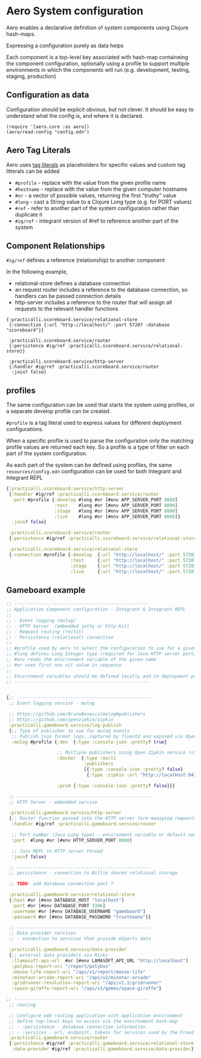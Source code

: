 # Aero System configuration

Aero enables a declarative definition of system components using Clojure hash-maps.


Expressing a configuration purely as data helps

Each component is a top-level key associated with hash-map containeing the component configuration, optionally using a profile to support multiple environments in which the components will run (e.g. development, testing, staging, production)


## Configuration as data

Configuration should be explicit  obvious, but not clever. It should be easy to understand what the config is, and where it is declared.



```
(require '[aero.core :as aero])
(aero/read-config "config.edn")
```

## Aero Tag Literals

Aero uses [tag literals](https://github.com/juxt/aero#tag-literals) as placeholders for specific values and custom tag litterals can be added



* `#profile` - replace with the value from the given profile name
* `#hostname` - replace with the value from the given computer hostname
* `#or`  - a vector of possible values, returning the first "truthy" value
* `#long` - cast a String value to a Clojure Long type (e.g. for PORT values)
* `#ref` - refer to another part of the system configuration rather than duplicate it
* `#ig/ref` - integrant version of #ref to reference another part of the system



## Component Relationships

`#ig/ref` defines a reference (relationship) to another component

In the following example,

* relational-store defines a database connection
* an request router includes a reference to the database connection, so handlers can be passed connection details
* http-server includes a reference to the router that will assign all requests to the relevant handler functions

```
{:practicalli.scoreboard.service/relational-store
 {:connection {:url "http://localhost/" :port 57207 :database "scoreboard"}}

 :practicalli.scoreboard.service/router
 {:persistence #ig/ref :practicalli.scoreboard.service/relational-store}}

 :practicalli.scoreboard.service/http-server
 {:handler #ig/ref :practicalli.scoreboard.service/router
  :join? false}

```


## profiles

The same configuration can be used that starts the system using profiles, or a separate develop profile can be created.

`#profile` is a tag literal used to express values for different deployment configurations.

When a specific profile is used to parse the configuration only the matching profile values are returned each key.  So a profile is a type of filter on each part of the system configuration.

As each part of the system can be defined using profiles, the same `resources/config.edn` configuration can be used for both Integrant and Integrant REPL


```clojure
{:practicalli.scoreboard.service/http-server
 {:handler #ig/ref :practicalli.scoreboard.service/router
  :port #profile {:develop #long #or [#env APP_SERVER_PORT 8888]
                  :test    #long #or [#env APP_SERVER_PORT 8080]
                  :stage   #long #or [#env APP_SERVER_PORT 8080]
                  :live    #long #or [#env APP_SERVER_PORT 8000]}
  :join? false}

 :practicalli.scoreboard.service/router
 {:persistence #ig/ref :practicalli.scoreboard.service/relational-store}

 :practicalli.scoreboard.service/relational-store
 {:connection #profile {:develop  {:url "http://localhost/" :port 57207 :database "scoreboard-develop"}
                        :test     {:url "http://localhost/" :port 57207 :database "scoreboard-test"}
                        :stage    {:url "http://localhost/" :port 57207 :database "scoreboard-stage"}
                        :live     {:url "http://localhost/" :port 57207 :database "scoreboard"}}}}
```


## Gameboard example

```clojure
;; --------------------------------------------------
;; Application Component configuration - Integrant & Integrant REPL
;;
;; - Event logging (mulog)
;; - HTTP Server  (embedded jetty or http-kit)
;; - Request routing (reitit)
;; - Persistence (relational) connection
;;
;; #profile used by aero to select the configuration to use for a given profile (dev, test, prod)
;; #long defines Long Integer type (required for Java HTTP server port)
;; #env reads the environment variable of the given name
;; #or uses first non nil value in sequence
;;
;; Environment variables should be defined locally and in deployment provisioner
;; --------------------------------------------------


{;; --------------------------------------------------
 ;; Event logging service - mulog

 ;; https://github.com/BrunoBonacci/mulog#publishers
 ;; https://github.com/openzipkin/zipkin
 :practicalli.gameboard.service/log-publish
 {;; Type of publisher to use for mulog events
  ;; Publish json format logs, captured by fluentd and exposed via OpenDirectory
  :mulog #profile {:dev  {:type :console-json :pretty? true}

                   ;; Multiple publishers using Open Zipkin service (started via docker-compose)
                   :docker  {:type :multi
                             :publishers
                             [{:type :console-json :pretty? false}
                              {:type :zipkin :url "http://localhost:9411/"}]}

                   :prod {:type :console-json :pretty? false}}}

 ;; --------------------------------------------------
 ;; HTTP Server - embedded service

 :practicalli.gameboard.service/http-server
 {;; Router function passed into the HTTP server form managing requests/responses
  :handler #ig/ref :practicalli.gameboard.service/router

  ;; Port number (Java Long type) - environment variable or default number
  :port  #long #or [#env HTTP_SERVER_PORT 8080]

  ;; Join REPL to HTTP server thread
  :join? false}

 ;; --------------------------------------------------
 ;; persistence - connection to Billie shared relational storage

 ;; TODO: add database connection pool ?

 :practicalli.gameboard.service/relational-store
 {:host #or [#env DATABASE_HOST "localhost"]
  :port #or [#env DATABASE_PORT 3306]
  :username #or [#env DATABASE_USERNAME "gameboard"]
  :password #or [#env DATABASE_PASSWORD "trustnoone"]}

 ;; --------------------------------------------------
 ;; Data provider services
 ;; - connection to services that provide eSports data

 :practicalli.gameboard.service/data-provider
 {;; external data providers via Risky
  :llamasoft-api-url  #or [#env LAMASOFT_API_URL "http://localhost"]
  :polybus-report-uri "/report/polybus"
  :moose-life-report-uri "/api/v1/report/moose-life"
  :minotaur-arcade-report-uri "/api/v2/minotar-arcade"
  :gridrunner-revolution-report-uri "/api/v1.1/gridrunner"
  :space-giraffe-report-uri "/api/v1/games/space-giraffe"}

;; --------------------------------------------------
 ;; routing

 ;; Configure web routing application with application environment
 ;; define top-level keys to access via the environment hash-map
 ;; - :persistence - database connection information
 ;; - :services - url, endpoint, tokens for services used by the Fraud API (e.g. risky)
 :practicalli.gameboard.service/router
 {:persistence #ig/ref :practicalli.gameboard.service/relational-store
  :data-provider #ig/ref :practicalli.gameboard.service/data-provider}}
```
